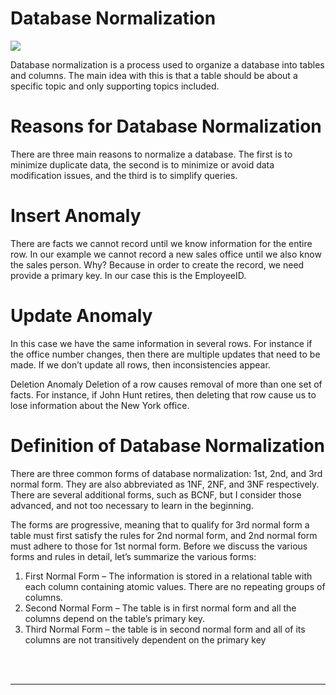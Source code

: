 # Database Normalization

![](https://i.ytimg.com/vi/y_MDbbqQIUU/maxresdefault.jpg)

Database normalization is a process used to organize a database into tables and columns. The main idea with this is that a table should be about a specific topic and only supporting topics included.

# Reasons for Database Normalization

There are three main reasons to normalize a database. The first is to minimize duplicate data, the second is to minimize or avoid data modification issues, and the third is to simplify queries.

# Insert Anomaly

There are facts we cannot record until we know information for the entire row. In our example we cannot record a new sales office until we also know the sales person. Why? Because in order to create the record, we need provide a primary key. In our case this is the EmployeeID.

# Update Anomaly

In this case we have the same information in several rows. For instance if the office number changes, then there are multiple updates that need to be made. If we don’t update all rows, then inconsistencies appear.

Deletion Anomaly
Deletion of a row causes removal of more than one set of facts. For instance, if John Hunt retires, then deleting that row cause us to lose information about the New York office.

# Definition of Database Normalization

There are three common forms of database normalization: 1st, 2nd, and 3rd normal form. They are also abbreviated as 1NF, 2NF, and 3NF respectively. There are several additional forms, such as BCNF, but I consider those advanced, and not too necessary to learn in the beginning.

The forms are progressive, meaning that to qualify for 3rd normal form a table must first satisfy the rules for 2nd normal form, and 2nd normal form must adhere to those for 1st normal form. Before we discuss the various forms and rules in detail, let’s summarize the various forms:

1. First Normal Form – The information is stored in a relational table with each column containing atomic values. There are no repeating groups of columns.
2. Second Normal Form – The table is in first normal form and all the columns depend on the table’s primary key.
3. Third Normal Form – the table is in second normal form and all of its columns are not transitively dependent on the primary key


<br>
<br>
<hr>
